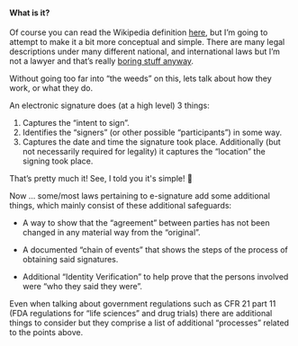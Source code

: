 ####  What is it?

Of course you can read the Wikipedia definition [here](https://en.wikipedia.org/wiki/Electronic_signature), but I’m going to attempt to make it a bit more conceptual and simple. There are many legal descriptions under many different national, and international laws but I’m not a lawyer and that’s really [boring stuff anyway](https://acrobat.adobe.com/content/dam/doc-cloud/en/pdfs/document-cloud-global-guide-electronic-signature-law-ue.pdf).

Without going too far into “the weeds” on this, lets talk about how they work, or what they do.

An electronic signature does (at a high level) 3 things:

1.  Captures the “intent to sign”.
2.  Identifies the “signers” (or other possible “participants”) in some way.
3.  Captures the date and time the signature took place. Additionally (but not necessarily required for legality) it captures the “location” the signing took place.

That’s pretty much it!  See, I told you it's simple! 🙂

Now … some/most laws pertaining to e-signature add some additional things, which mainly consist of these additional safeguards:

*  A way to show that the “agreement” between parties has not been changed in any material way from the “original”.

*  A documented “chain of events” that shows the steps of the process of obtaining said signatures.

*  Additional “Identity Verification” to help prove that the persons involved were “who they said they were”.

Even when talking about government regulations such as CFR 21 part 11 (FDA regulations for “life sciences” and drug trials) there are additional things to consider but they comprise a list of additional “processes” related to the points above. 
